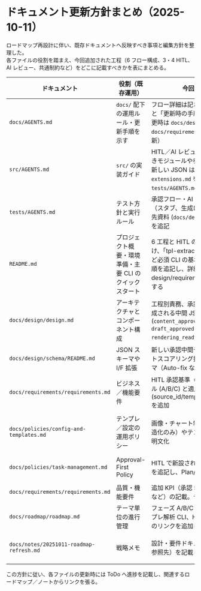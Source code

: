 # ドキュメント更新方針まとめ（2025-10-11）

ロードマップ再設計に伴い、既存ドキュメントへ反映すべき事項と編集方針を整理した。  
各ファイルの役割を踏まえ、今回追加された工程（6 フロー構成、3・4 HITL、AI レビュー、共通制約など）をどこに記載すべきかを表にまとめる。

| ドキュメント | 役割（既存運用） | 今回反映する主な内容 | 備考 / 連携先 |
| --- | --- | --- | --- |
| `docs/AGENTS.md` | `docs/` 配下の運用ルール・更新手順を示す | フロー詳細は記さず、「設計・要件の参照先」と「更新時の手順」を追記する（例: 工程変更時は `docs/design/design.md` と `docs/requirements/requirements.md` を更新） | `docs/policies/task-management.md` の Approval ルールと整合させる |
| `src/AGENTS.md` | `src/` の実装ガイド | HITL／AI レビューを実装する際に編集すべきモジュールや参照ドキュメントを追記（例: 新しい JSON は `docs/design/schema-extensions.md` を参照、承認フロー変更時は `tests/AGENTS.md` とペアで更新） | 具体仕様は別資料に記述、指針のみ掲載 |
| `tests/AGENTS.md` | テスト方針と実行ルール | 承認フロー・AI レビュー追加時のテスト対象（スタブ、生成ログ検証、差分比較）と参照先資料 (`docs/design/`, `docs/requirements/`) を追記 | テスト実装時のルールに集中し、仕様本文は引用しない |
| `README.md` | プロジェクト概要・環境準備・主要 CLI のクイックスタート | 6 工程と HITL の概要、AI レビューの位置づけ、「tpl-extract」「tpl-release」「gen」など必須 CLI の基本的な実行例と生成物確認手順を追記し、詳細仕様は各 design/requirements ドキュメントへリンクする | 主要 CLI の出力例と基本オプション（`--golden-spec` など）を定期的に更新し、オペレーション手順が README だけで把握できる状態を維持する |
| `docs/design/design.md` | アーキテクチャとコンポーネント構成 | 工程別責務、承認ステップの状態遷移図、生成される中間 JSON (`content_approved.json`, `draft_approved.json`, `rendering_ready.json`) の I/F を追記 | スキーマ詳細は `schema/` に分離し、相互リンク |
| `docs/design/schema/README.md` | JSON スキーマや I/F 拡張 | 新しい承認中間データのスキーマ、レイアウトスコアリング指標、AI レビュー結果スキーマ（Auto-fix など）を追記 | 実装時はここを参照して `models.py` を調整 |
| `docs/requirements/requirements.md` | ビジネス／機能要件 | HITL 承認基準（3/4）、AI レビュー評価レベル (A/B/C) と適用条件、監査項目 (source_id/template_version/content_hash) を追加 | KPI とロードマップの整合を確認し、必要に応じて `docs/roadmap/` とリンク |
| `docs/policies/config-and-templates.md` | テンプレ／設定の運用ポリシー | 画像・チャート制約（ロゴのみ、テキスト構造化のみ）やテンプレ版管理の追加ルールを明文化 | テンプレ更新手順の追記。`docs/notes/20251011-roadmap-refresh.md` 参照案内 |
| `docs/policies/task-management.md` | Approval-First Policy | HITL で新設される承認ゲート（工程 3/4）を追記し、Plan/承認フローとの整合を取る | ToDo 運用の接続（部分承認時のログ化など）も確認 |
| `docs/requirements/requirements.md` | 品質・機能要件 | 追加 KPI（承認 5 分以内、AI レビュー適用率など）の記載。テンプレ解析 CLI の性能目標 | 監査ログ要件と同時に更新 |
| `docs/roadmap/roadmap.md` | テーマ単位の進行管理 | フェーズ A/B/C に対応する後続タスク（テンプレ解析 CLI、HITL 実装、AI レビュー実装）のリンクを追加し、参照 ToDo を明記 | RM-015 セクションから関連 ToDo を逆リンク |
| `docs/notes/20251011-roadmap-refresh.md` | 戦略メモ | 設計・要件ドキュメントとのリンク（上記の参照先）を記載し、ノートから本資料へ誘導 | 追記後に `docs/notes/20251011-discussion-digest.md` と相互リンク |

この方針に従い、各ファイルの更新時には ToDo へ進捗を記載し、関連するロードマップ／ノートからリンクを張る。
